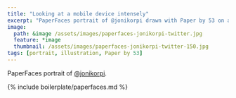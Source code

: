 ```yaml
---
title: "Looking at a mobile device intensely"
excerpt: "PaperFaces portrait of @jonikorpi drawn with Paper by 53 on an iPad."
image: 
  path: &image /assets/images/paperfaces-jonikorpi-twitter.jpg 
  feature: *image
  thumbnail: /assets/images/paperfaces-jonikorpi-twitter-150.jpg
tags: [portrait, illustration, Paper by 53]
---
```


PaperFaces portrait of [@jonikorpi](http://twitter.com/jonikorpi).

{% include boilerplate/paperfaces.md %}
